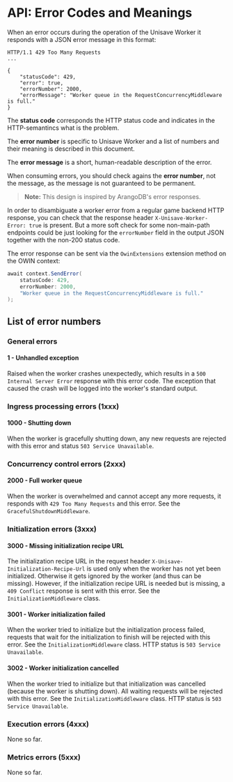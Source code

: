 # API: Error Codes and Meanings

When an error occurs during the operation of the Unisave Worker it responds with a JSON error message in this format:

```
HTTP/1.1 429 Too Many Requests
...

{
    "statusCode": 429,
    "error": true,
    "errorNumber": 2000,
    "errorMessage": "Worker queue in the RequestConcurrencyMiddleware is full."
}
```

The **status code** corresponds the HTTP status code and indicates in the HTTP-semantincs what is the problem.

The **error number** is specific to Unisave Worker and a list of numbers and their meaning is described in this document.

The **error message** is a short, human-readable description of the error.

When consuming errors, you should check agains the **error number**, not the message, as the message is not guaranteed to be permanent.

> **Note:** This design is inspired by ArangoDB's error responses.

In order to disambiguate a worker error from a regular game backend HTTP response, you can check that the response header `X-Unisave-Worker-Error: true` is present. But a more soft check for some non-main-path endpoints could be just looking for the `errorNumber` field in the output JSON together with the non-200 status code.

The error response can be sent via the `OwinExtensions` extension method on the OWIN context:

```cs
await context.SendError(
    statusCode: 429,
    errorNumber: 2000,
    "Worker queue in the RequestConcurrencyMiddleware is full."
);
```


## List of error numbers


### General errors

#### 1 - Unhandled exception
Raised when the worker crashes unexpectedly, which results in a `500 Internal Server Error` response with this error code. The exception that caused the crash will be logged into the worker's standard output.


### Ingress processing errors (1xxx)

#### 1000 - Shutting down
When the worker is gracefully shutting down, any new requests are rejected with this error and status `503 Service Unavailable`.


### Concurrency control errors (2xxx)

#### 2000 - Full worker queue
When the worker is overwhelmed and cannot accept any more requests, it responds with `429 Too Many Requests` and this error. See the `GracefulShutdownMiddleware`.


### Initialization errors (3xxx)

#### 3000 - Missing initialization recipe URL
The initialization recipe URL in the request header `X-Unisave-Initialization-Recipe-Url` is used only when the worker has not yet been initialized. Otherwise it gets ignored by the worker (and thus can be missing). However, if the initialization recipe URL is needed but is missing, a `409 Conflict` response is sent with this error. See the `InitializationMiddleware` class.

#### 3001 - Worker initialization failed
When the worker tried to initialize but the initialization process failed, requests that wait for the initialization to finish will be rejected with this error. See the `InitializationMiddleware` class. HTTP status is `503 Service Unavailable`.

#### 3002 - Worker initialization cancelled
When the worker tried to initialize but that initialization was cancelled (because the worker is shutting down). All waiting requests will be rejected with this error. See the `InitializationMiddleware` class. HTTP status is `503 Service Unavailable`.


### Execution errors (4xxx)

None so far.


### Metrics errors (5xxx)

None so far.
